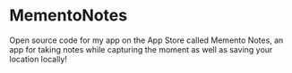 # MementoNotes

Open source code for my app on the App Store called Memento Notes, an app for taking notes while capturing the moment as well as saving your location locally! 
